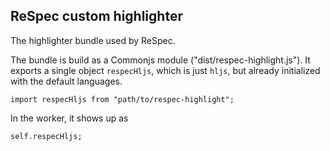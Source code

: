 ## ReSpec custom highlighter

The highlighter bundle used by ReSpec.

The bundle is build as a Commonjs module ("dist/respec-highlight.js").
It exports a single object `respecHljs`, which is just `hljs`, but
already initialized with the default languages.

```JS
import respecHljs from "path/to/respec-highlight";
```

In the worker, it shows up as

```JS
self.respecHljs;
```
